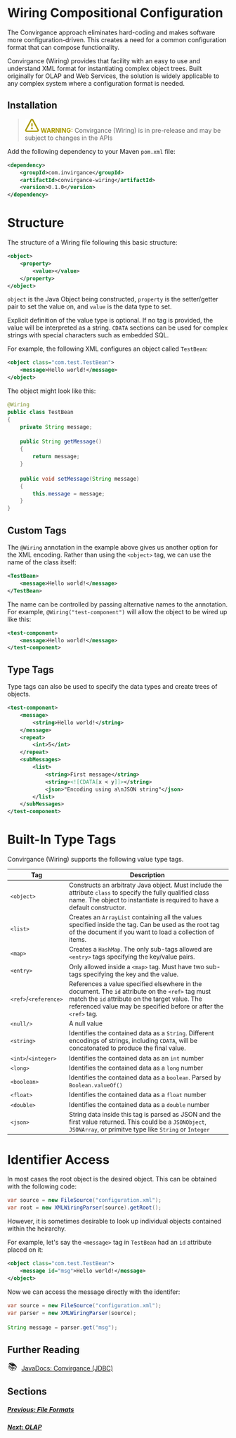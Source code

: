 # Wiring Compositional Configuration

The Convirgance approach eliminates hard-coding and makes software more
configuration-driven. This creates a need for a common configuration format that 
can compose functionality.

Convirgance (Wiring) provides that facility with an easy to use and understand
XML format for instantiating complex object trees. Built 
originally for OLAP and Web Services, the solution is widely applicable to any
complex system where a configuration format is needed.

## Installation

> ![WARNING](images/warning.svg) **<font color="#AA9900">WARNING:</font>**
> Convirgance (Wiring) is in pre-release and may be subject to changes in the APIs

Add the following dependency to your Maven `pom.xml` file:

```xml
<dependency>
    <groupId>com.invirgance</groupId>
    <artifactId>convirgance-wiring</artifactId>
    <version>0.1.0</version>
</dependency>
```

# Structure

The structure of a Wiring file following this basic structure:

```xml
<object>
    <property>
        <value></value>
    </property>
</object>
```

`object` is the Java Object being constructed, `property` is the setter/getter
pair to set the value on, and `value` is the data type to set. 

Explicit definition of the value type is optional. If no tag is provided, the 
value will be interpreted as a string. `CDATA` sections can be used for complex
strings with special characters such as embedded SQL.

For example, the following XML configures an object called `TestBean`:

```xml
<object class="com.test.TestBean">
    <message>Hello world!</message>
</object>
```

The object might look like this:

```java
@Wiring
public class TestBean
{
    private String message;

    public String getMessage()
    {
        return message;
    }

    public void setMessage(String message)
    {
        this.message = message;
    }
}
```

## Custom Tags

The `@Wiring` annotation in the example above gives us another option for the 
XML encoding. Rather than using the `<object>` tag, we can use the name of the 
class itself:

```xml
<TestBean>
    <message>Hello world!</message>
</TestBean>
```

The name can be controlled by passing alternative names to the annotation. For
example, `@Wiring("test-component")` will allow the object to be wired up like
this:

```xml
<test-component>
    <message>Hello world!</message>
</test-component>
```

## Type Tags

Type tags can also be used to specify the data types and create trees of objects.

```xml
<test-component>
    <message>
        <string>Hello world!</string>
    </message>
    <repeat>
        <int>5</int>
    </repeat>
    <subMessages>
        <list>
            <string>First message</string>
            <string><![CDATA[x < y]]></string>
            <json>"Encoding using a\nJSON string"</json>
        </list>
    </subMessages>
</test-component>
```

# Built-In Type Tags

Convirgance (Wiring) supports the following value type tags.

| Tag        | Description|
|------------|------------|
|`<object>`  |Constructs an arbitraty Java object. Must include the attribute `class` to specify the fully qualified class name. The object to instantiate is required to have a default constructor.|
|`<list>`    |Creates an `ArrayList` containing all the values specified inside the tag. Can be used as the root tag of the document if you want to load a collection of items.|
|`<map>`     |Creates a `HashMap`. The only sub-tags allowed are `<entry>` tags specifying the key/value pairs. |
|`<entry>`   |Only allowed inside a `<map>` tag. Must have two sub-tags specifying the key and the value.|
|`<ref>`/`<reference>`|References a value specified elsewhere in the document. The `id` attribute on the `<ref>` tag must match the `id` attribute on the target value. The referenced value may be specified before or after the `<ref>` tag.|
|`<null/>`   | A null value|
|`<string>`  |Identifies the contained data as a `String`. Different encodings of strings, including `CDATA`, will be concatonated to produce the final value.
|`<int>`/`<integer>`|Identifies the contained data as an `int` number|
|`<long>`    |Identifies the contained data as a `long` number|
|`<boolean>` |Identifies the contained data as a `boolean`. Parsed by `Boolean.valueOf()`|
|`<float>`   |Identifies the contained data as a `float` number|
|`<double>`  |Identifies the contained data as a `double` number|
|`<json>`    |String data inside this tag is parsed as JSON and the first value returned. This could be a `JSONObject`, `JSONArray`, or primitve type like `String` or `Integer`|

# Identifier Access

In most cases the root object is the desired object. This can be obtained with the
following code:

```java
var source = new FileSource("configuration.xml");
var root = new XMLWiringParser(source).getRoot();
```

However, it is sometimes desirable to look up individual objects contained within
the heirarchy. 

For example, let's say the `<message>` tag in `TestBean` had an `id` attribute placed on it:

```xml
<object class="com.test.TestBean">
    <message id="msg">Hello world!</message>
</object>
```

Now we can access the message directly with the identifer:

```java
var source = new FileSource("configuration.xml");
var parser = new XMLWiringParser(source);

String message = parser.get("msg");
```


## Further Reading

<div style="display: flex; align-items: center; gap: 8px; margin-bottom: 16px">
  <span style="display: flex; align-items: center; justify-content: center;font-size:20px; width: 24px; height: 24px">📚</span>
  <a href="https://docs.invirgance.com/javadocs/convirgance-wiring/">JavaDocs: Convirgance (JDBC)</a>
</div>

## Sections

##### [Previous: File Formats](./file-formats?id=file-formats)

##### [Next: OLAP](./olap?id=online-analytical-processing-olap)
